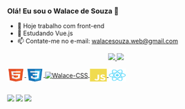 ### Olá! Eu sou o Walace de Souza 👋

- 🔭 Hoje trabalho com front-end
- 🌱 Estudando Vue.js
- 📫 Contate-me no e-mail: walacesouza.web@gmail.com

<div align="center">
  <a href="https://github.com/walsouza">
  <img height="150em" src="https://github-readme-stats.vercel.app/api?username=walsouza&show_icons=true&theme=dracula&include_all_commits=true&count_private=true"/>
  <img height="150em" src="https://github-readme-stats.vercel.app/api/top-langs/?username=walsouza&layout=compact&langs_count=7&theme=dracula"/>
</div>
<div style="display: inline_block"><br>
  <img align="center" alt="Walace-HTML" height="30" width="40" src="https://raw.githubusercontent.com/devicons/devicon/master/icons/html5/html5-original.svg">
  <img align="center" alt="Walace-CSS" height="30" width="40" src="https://raw.githubusercontent.com/devicons/devicon/master/icons/css3/css3-original.svg">
  <img align="center" alt="Walace-CSS" height="30" width="40" src="https://cdn.jsdelivr.net/gh/devicons/devicon/icons/sass/sass-original.svg">
  <img align="center" alt="Walace-Js" height="30" width="40" src="https://raw.githubusercontent.com/devicons/devicon/master/icons/javascript/javascript-plain.svg">
  <img align="center" alt="Walace-React" height="30" width="40" src="https://raw.githubusercontent.com/devicons/devicon/master/icons/react/react-original.svg">
       
</div>

##

<div> 
  <a href="https://instagram.com/_wallsouza" target="_blank"><img src="https://img.shields.io/badge/-Instagram-%23E4405F?style=for-the-badge&logo=instagram&logoColor=white" target="_blank"></a>
  <a href = "mailto:walacesouza.web@gmail.com"><img src="https://img.shields.io/badge/-Gmail-%23333?style=for-the-badge&logo=gmail&logoColor=white" target="_blank"></a>
  <a href="https://www.linkedin.com/in/walace-de-souza-70a37423b/" target="_blank"><img src="https://img.shields.io/badge/-LinkedIn-%230077B5?style=for-the-badge&logo=linkedin&logoColor=white" target="_blank"></a> 
 
</div>
